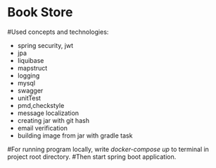 # Book Store

#Used concepts and technologies:
 - spring security, jwt
 - jpa
 - liquibase
 - mapstruct
 - logging
 - mysql
 - swagger
 - unitTest
 - pmd,checkstyle
 - message localization
 - creating jar with git hash
 - email verification
 - building image from jar with gradle task
 
#For running program locally, write _docker-compose up_ to terminal in project root directory.
#Then start spring boot application.

